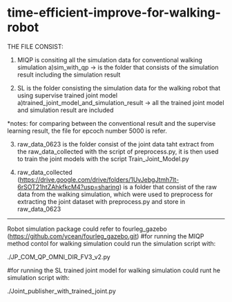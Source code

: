 # time-efficient-improve-for-walking-robot
THE FILE CONSIST:
1) MIQP is consiting all the simulation data for conventional walking simulation
	a)sim_with_qp -> is the folder that consists of the simulation result including the simulation result 

2) SL is the folder consisting the simulation data for the walking robot that using supervise trained joint model
	a)trained_joint_model_and_simulation_result -> all the trained joint model and simulation result are included

*notes: for comparing between the conventional result and the supervise learning result, the file for epcoch number 5000 is refer.

3) raw_data_0623 is the folder consist of the joint data taht extract from the raw_data_collected with the script of preprocess.py, it is then used to train the joint models with the script Train_Joint_Model.py

4) raw_data_collected (https://drive.google.com/drive/folders/1UvJebgJtmh7lt-6rSOT21htZAhkfkcM4?usp=sharing) is a folder that consist of the raw data from the walking simulation, which were used to preprocess for extracting the joint dataset with preprocess.py and store in raw_data_0623

****************************************************************************************************************************
Robot simulation package could refer to fourleg_gazebo (https://github.com/ycean/fourleg_gazebo.git)
#for running the MIQP method contol for walking simulation could run the simulation script with:

./JP_COM_QP_OMNI_DIR_FV3_v2.py   


#for running the SL trained joint model for walking simulation could runt he simulation script with:
 
./Joint_publisher_with_trained_joint.py
